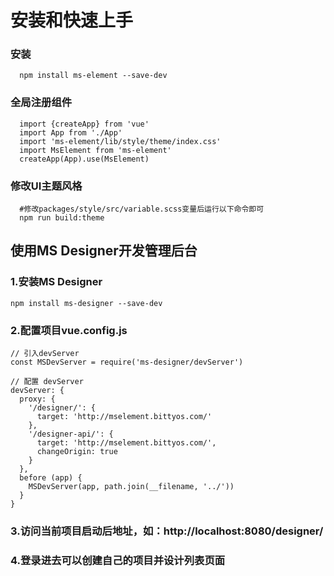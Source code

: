 # 安装和快速上手

### 安装
```
  npm install ms-element --save-dev
```

### 全局注册组件
```
  import {createApp} from 'vue'
  import App from './App'
  import 'ms-element/lib/style/theme/index.css'
  import MsElement from 'ms-element'
  createApp(App).use(MsElement)
```


### 修改UI主题风格

```
  #修改packages/style/src/variable.scss变量后运行以下命令即可
  npm run build:theme
```


## 使用MS Designer开发管理后台

### 1.安装MS Designer
```
npm install ms-designer --save-dev
```

###  2.配置项目vue.config.js
```
// 引入devServer
const MSDevServer = require('ms-designer/devServer')

// 配置 devServer
devServer: {
  proxy: {
    '/designer/': {
      target: 'http://mselement.bittyos.com/'
    },
    '/designer-api/': {
      target: 'http://mselement.bittyos.com/',
      changeOrigin: true
    }
  },
  before (app) {
    MSDevServer(app, path.join(__filename, '../'))
  }
}
```
###  3.访问当前项目启动后地址，如：http://localhost:8080/designer/

###  4.登录进去可以创建自己的项目并设计列表页面